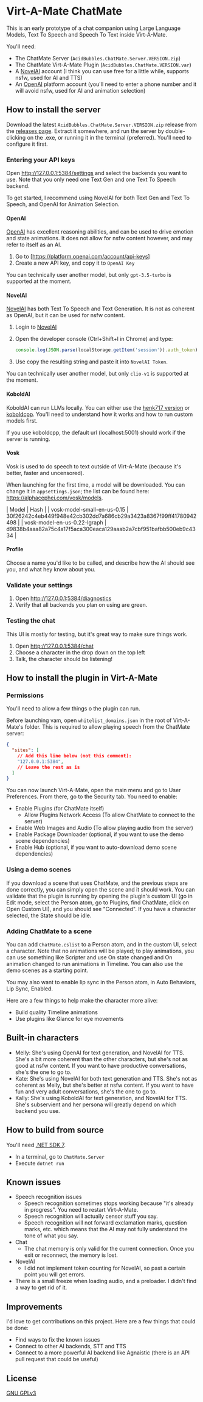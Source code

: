 # Virt-A-Mate ChatMate

This is an early prototype of a chat companion using Large Language Models, Text To Speech and Speech To Text inside Virt-A-Mate.

You'll need:

- The ChatMate Server (`AcidBubbles.ChatMate.Server.VERSION.zip`)
- The ChatMate Virt-A-Mate Plugin (`AcidBubbles.ChatMate.VERSION.var`)
- A [NovelAI](https://novelai.net/) account (I think you can use free for a little while, supports nsfw, used for AI and TTS)
- An [OpenAI](https://openai.com/) platform account (you'll need to enter a phone number and it will avoid nsfw, used for AI and animation selection)

## How to install the server

Download the latest `AcidBubbles.ChatMate.Server.VERSION.zip` release from the [releases page](https://github.com/acidbubbles/vam-chatmate/releases/). Extract it somewhere, and run the server by double-clicking on the .exe, or running it in the terminal (preferred). You'll need to configure it first.

### Entering your API keys

Open <http://127.0.0.1:5384/settings> and select the backends you want to use. Note that you only need one Text Gen and one Text To Speech backend.

To get started, I recommend using NovelAI for both Text Gen and Text To Speech, and OpenAI for Animation Selection.

#### OpenAI

[OpenAI](https://openai.com/) has excellent reasoning abilities, and can be used to drive emotion and state animations. It does not allow for nsfw content however, and may refer to itself as an AI.

1. Go to [https://platform.openai.com/account/api-keys]
2. Create a new API key, and copy it to `OpenAI Key`

You can technically user another model, but only `gpt-3.5-turbo` is supported at the moment.

#### NovelAI

[NovelAI](https://novelai.net/) has both Text To Speech and Text Generation. It is not as coherent as OpenAI, but it can be used for nsfw content.

1. Login to [NovelAI](https://novelai.net/)
2. Open the developer console (Ctrl+Shift+I in Chrome) and type:

   ```js
   console.log(JSON.parse(localStorage.getItem('session')).auth_token)
   ```

3. Use copy the resulting string and paste it into `NovelAI Token`.

You can technically user another model, but only `clio-v1` is supported at the moment.

#### KoboldAI

KoboldAI can run LLMs locally. You can either use the [henk717 version](https://github.com/henk717/KoboldAI) or [koboldcpp](https://github.com/LostRuins/koboldcpp). You'll need to understand how it works and how to run custom models first.

If you use koboldcpp, the default url (localhost:5001) should work if the server is running.

#### Vosk

Vosk is used to do speech to text outside of Virt-A-Mate (because it's better, faster and uncensored).

When launching for the first time, a model will be downloaded. You can change it in `appsettings.json`; the list can be found here: <https://alphacephei.com/vosk/models>.

| Model                        | Hash                                                             |
| vosk-model-small-en-us-0.15  | 30f26242c4eb449f948e42cb302dd7a686cb29a3423a8367f99ff41780942498 |
| vosk-model-en-us-0.22-lgraph | d9838b4aaa82a75c4a17f5aca300eaca129aaab2a7cbf951bafbb500eb9c4334 |

#### Profile

Choose a name you'd like to be called, and describe how the AI should see you, and what hey know about you.

### Validate your settings

1. Open <http://127.0.0.1:5384/diagnostics>
2. Verify that all backends you plan on using are green.

### Testing the chat

This UI is mostly for testing, but it's great way to make sure things work.

1. Open <http://127.0.0.1:5384/chat>
2. Choose a character in the drop down on the top left
3. Talk, the character should be listening!

## How to install the plugin in Virt-A-Mate

### Permissions

You'll need to allow a few things o the plugin can run.

Before launching vam, open `whitelist_domains.json`  in the root of Virt-A-Mate's folder. This is required to allow playing speech from the ChatMate server:

```json
{
  "sites": [
    // Add this line below (not this comment):
    "127.0.0.1:5384",
    // Leave the rest as is
  ]
}
```

You can now launch Virt-A-Mate, open the main menu and go to User Preferences. From there, go to the Security tab. You need to enable:

- Enable Plugins (for ChatMate itself)
  - Allow Plugins Network Access (To allow ChatMate to connect to the server)
- Enable Web Images and Audio (To allow playing audio from the server)
- Enable Package Downloader (optional, if you want to use the demo scene dependencies)
- Enable Hub (optional, if you want to auto-download demo scene dependencies)

### Using a demo scenes

If you download a scene that uses ChatMate, and the previous steps are done correctly, you can simply open the scene and it should work. You can validate that the plugin is running by opening the plugin's custom UI (go in Edit mode, select the Person atom, go to Plugins, find ChatMate, click on Open Custom UI), and you should see "Connected". If you have a character selected, the State should be idle.

### Adding ChatMate to a scene

You can add `ChatMate.cslist` to a Person atom, and in the custom UI, select a character. Note that no animations will be played; to play animations, you can use something like Scripter and use On state changed and On animation changed to run animations in Timeline. You can also use the demo scenes as a starting point.

You may also want to enable lip sync in the Person atom, in Auto Behaviors, Lip Sync, Enabled.

Here are a few things to help make the character more alive:

- Build quality Timeline animations
- Use plugins like Glance for eye movements

## Built-in characters

- Melly: She's using OpenAI for text generation, and NovelAI for TTS. She's a bit more coherent than the other characters, but she's not as good at nsfw content. If you want to have productive conversations, she's the one to go to.
- Kate: She's using NovelAI for both text generation and TTS. She's not as coherent as Melly, but she's better at nsfw content. If you want to have fun and very adult conversations, she's the one to go to.
- Kally: She's using KoboldAI for text generation, and NovelAI for TTS. She's subservient and her persona will greatly depend on which backend you use.

## How to build from source

You'll need [.NET SDK 7](https://dotnet.microsoft.com/en-us/download/dotnet/7.0).

- In a terminal, go to `ChatMate.Server`
- Execute `dotnet run`

## Known issues

- Speech recognition issues
  - Speech recognition sometimes stops working because "it's already in progress". You need to restart Virt-A-Mate.
  - Speech recognition will actually censor stuff you say.
  - Speech recognition will not forward exclamation marks, question marks, etc. which means that the AI may not fully understand the tone of what you say.
- Chat
  - The chat memory is only valid for the current connection. Once you exit or reconnect, the memory is lost.
- NovelAI
  - I did not implement token counting for NovelAI, so past a certain point you will get errors.
- There is a small freeze when loading audio, and a preloader. I didn't find a way to get rid of it.

## Improvements

I'd love to get contributions on this project. Here are a few things that could be done:

- Find ways to fix the known issues
- Connect to other AI backends, STT and TTS
- Connect to a more powerful AI backend like Agnaistic (there is an API pull request that could be useful)

## License

[GNU GPLv3](LICENSE.md)
